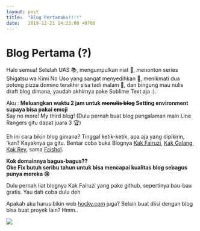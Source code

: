 ```yaml
---
layout: post
title:  "Blog Pertamaku!!!!"
date:   2019-12-21 14:23:00 +0700
---
```


# Blog Pertama (?)

Halo semua! Setelah UAS :books:, mengumpulkan niat :rainbow:, menonton series Shigatsu wa Kimi No Uso yang sangat menyedihkan :violin:, menikmati dua potong pizza domino terakhir sisa tadi malam :pizza:, dan bingung mau nulis draft blog dimana, yaudah akhirnya pake Sublime Text aja :).

Aku : **Meluangkan waktu 2 jam untuk ~~menulis blog~~ Setting environment supaya bisa pakai emoji** <br>
Say no more! My third blog! (Dulu pernah buat blog pengalaman main Line Rangers gitu dapat juara 3 :trophy:)

Eh ini cara bikin blog gimana? Tinggal ketik-ketik, apa aja yang dipikirin, 'kan? Kayaknya ga gitu.
Bentar coba buka Blognya [Kak Fairuzi](https://fairuzi10.com), [Kak Galang](https://jurnalgalang.com), [Kak Rey](https://rwhendry.com), sama [Faishol](https://faishol.net).

**Kok domainnya bagus-bagus??**<br>
**Oke Fix butuh seribu tahun untuk bisa mencapai kualitas blog sebagus punya mereka :cry:**

Dulu pernah liat blognya Kak Fairuzi yang pake github, sepertinya bau-bau gratis. Yau dah coba dulu deh


Apakah aku harus bikin web [hocky.com](https://hocky.com) juga?
Selain buat diisi dengan blog bisa buat proyek lain? Hmm..


![](https://stackedit.io/static/landing/twemoji.png)
